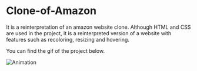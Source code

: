 # Clone-of-Amazon

It is a reinterpretation of an amazon website clone. Although HTML and CSS are used in the project, it is a reinterpreted version of a website with features such as recoloring, resizing and hovering. 

You can find the gif of the project below.

![Animation](https://github.com/oranmehmetsirin/Clone-of-Amazon/blob/main/gif.gif?raw=true) 
